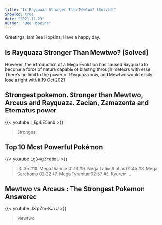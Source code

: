 ```yaml
---
title: "Is Rayquaza Stronger Than Mewtwo? [Solved]"
ShowToc: true 
date: "2021-11-23"
author: "Bee Hopkins" 
---
```


Greetings, iam Bee Hopkins, Have a happy day.
## Is Rayquaza Stronger Than Mewtwo? [Solved]
 However, the introduction of a Mega Evolution has caused Rayquaza to become a force of nature capable of blasting through meteors with ease. There's no limit to the power of Rayquaza now, and Mewtwo would easily lose a fight with it.19 Oct 2021

## Strongest pokemon. Stronger than Mewtwo, Arceus and Rayquaza. Zacian, Zamazenta and Eternatus power.
{{< youtube I_Eg4iE5anU >}}
>Strongest

## Top 10 Most Powerful Pokémon
{{< youtube LgD4g3Ya8oU >}}
>00:35 #10. Mega Diancie 01:13 #9. Mega Latios/Latias 01:45 #8. Mega Garchomp 02:22 #7. Mega Tyranitar 02:57 #6. Kyurem ...

## Mewtwo vs Arceus : The Strongest Pokemon Answered
{{< youtube JXtpZm-KJkU >}}
>Mewtwo

